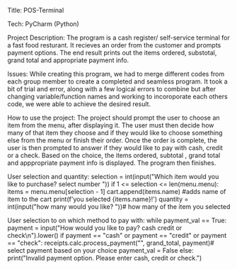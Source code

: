 Title: POS-Terminal

Tech: PyCharm (Python)

Project Description: The program is a cash register/ self-service terminal for a fast food resturant. It recieves an order from the customer and prompts payment options. The end result prints out the items ordered, substotal, grand total and appropriate payment info. 

Issues: While creating this program, we had to merge different codes from each group member to create a completed and seamless program. It took a bit of trial and error, along with a few logical errors to combine but after changing variable/function names and working to incoroporate each others code, we were able to achieve the desired result. 

How to use the project: The project should prompt the user to choose an item from the menu, after displaying it. The user must then decide how many of that item they choose and if they would like to choose something else from the menu or finish their order. Once the order is complete, the user is then prompted to answer if they would like to pay with cash, credit or a check. Based on the choice, the items ordered, subtotal , grand total and apppropriate payment info is displayed. The program then finishes. 

User selection and quantity:
selection = int(input("Which item would you like to purchase? select number "))
        if 1 <= selection <= len(menu.menu):
            items = menu.menu[selection - 1]
            cart.append(items.name) #adds name of item to the cart
            print(f'you selected {items.name}!')
            quantity = int(input("how many would you like? "))# how many of the item you selected
            
User selection to on which method to pay with:
while payment_val == True:
    payment = input("How would you like to pay? cash credit or check\n").lower()
    if payment == "cash" or payment == "credit" or payment == "check":
        receipts.calc.process_payment("", grand_total, payment)# select payment based on your choice
        payment_val = False
    else:
        print("Invalid payment option. Please enter cash, credit or check.")

